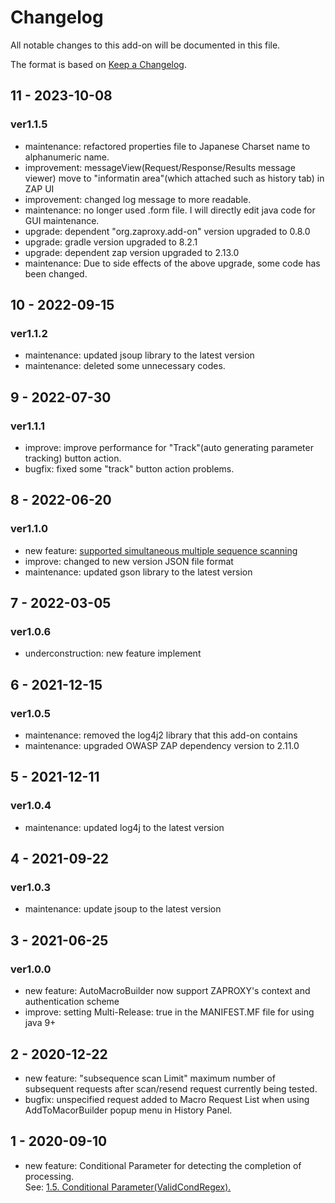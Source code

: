# Changelog
All notable changes to this add-on will be documented in this file.

The format is based on [Keep a Changelog](https://keepachangelog.com/en/1.0.0/).

## 11 - 2023-10-08
### ver1.1.5
- maintenance: refactored properties file to Japanese Charset name to alphanumeric name.
- improvement: messageView(Request/Response/Results message viewer) move to "informatin area"(which attached such as history tab) in ZAP UI
- improvement: changed log message to more readable.
- maintenance: no longer used .form file. I will directly edit java code for GUI maintenance.
- upgrade: dependent "org.zaproxy.add-on" version upgraded to 0.8.0
- upgrade: gradle version upgraded to 8.2.1
- upgrade: dependent zap version upgraded to 2.13.0
- maintenance: Due to side effects of the above upgrade, some code has been changed.

## 10 - 2022-09-15
### ver1.1.2
- maintenance: updated jsoup library to the latest version
- maintenance: deleted some unnecessary codes.

## 9 - 2022-07-30
### ver1.1.1
- improve: improve performance for "Track"(auto generating parameter tracking) button action.
- bugfix: fixed some "track" button action problems.

## 8 - 2022-06-20
### ver1.1.0
- new feature: [supported simultaneous multiple sequence scanning](https://github.com/gdgd009xcd/AutoMacroBuilderForZAP/wiki/1.7.-Simultaneous-multipre-sequence-scanning)
- improve: changed to new version JSON file format
- maintenance: updated gson library to the latest version

## 7 - 2022-03-05
### ver1.0.6
- underconstruction: new feature implement

## 6 - 2021-12-15
### ver1.0.5
- maintenance: removed the log4j2 library that this add-on contains
- maintenance: upgraded OWASP ZAP dependency version  to 2.11.0

## 5 - 2021-12-11
### ver1.0.4
- maintenance: updated log4j to the latest version

## 4 - 2021-09-22
### ver1.0.3
- maintenance: update jsoup to the latest version

## 3 - 2021-06-25
### ver1.0.0
- new feature: AutoMacroBuilder now support ZAPROXY's context and authentication scheme
- improve: setting Multi-Release: true in the MANIFEST.MF file for using java 9+

## 2 - 2020-12-22

- new feature: "subsequence scan Limit" maximum number of subsequent requests after scan/resend request currently being tested.
- bugfix: unspecified request added to Macro Request List when using AddToMacorBuilder popup menu in History Panel.

## 1 - 2020-09-10

- new feature: Conditional Parameter for detecting the completion of processing.  
  See: [1.5. Conditional Parameter(ValidCondRegex).](https://github.com/gdgd009xcd/AutoMacroBuilderForZAP/wiki/1.5.-Conditional-Parameter(ValidCondRegex))


